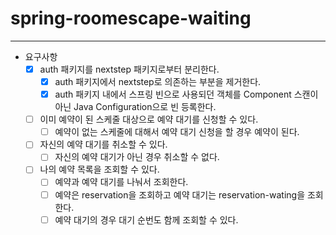 # spring-roomescape-waiting

--- 
- 요구사항
    - [x] auth 패키지를 nextstep 패키지로부터 분리한다.
      - [x] auth 패키지에서 nextstep로 의존하는 부분을 제거한다.
      - [x] auth 패키지 내에서 스프링 빈으로 사용되던 객체를 Component 스캔이 아닌 Java Configuration으로 빈 등록한다.
    - [ ] 이미 예약이 된 스케줄 대상으로 예약 대기를 신청할 수 있다.
      - [ ] 예약이 없는 스케줄에 대해서 예약 대기 신청을 할 경우 예약이 된다.
    - [ ] 자신의 예약 대기를 취소할 수 있다.
      - [ ] 자신의 예약 대기가 아닌 경우 취소할 수 없다.
    - [ ] 나의 예약 목록을 조회할 수 있다.
      - [ ] 예약과 예약 대기를 나눠서 조회한다.
      - [ ] 예약은 reservation을 조회하고 예약 대기는 reservation-wating을 조회한다.
      - [ ] 예약 대기의 경우 대기 순번도 함께 조회할 수 있다.